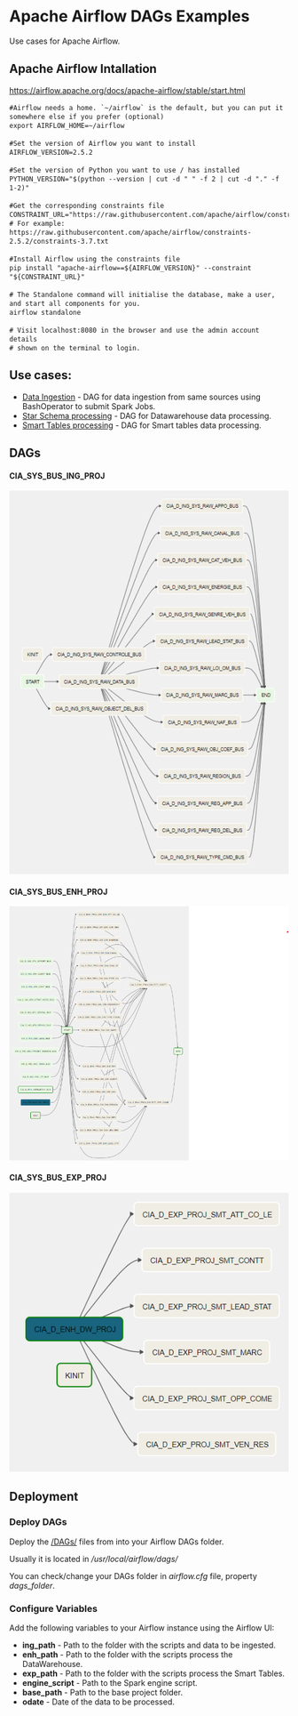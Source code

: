 # Apache Airflow DAGs Examples

Use cases for Apache Airflow.

## Apache Airflow Intallation

https://airflow.apache.org/docs/apache-airflow/stable/start.html

    #Airflow needs a home. `~/airflow` is the default, but you can put it somewhere else if you prefer (optional)
    export AIRFLOW_HOME=~/airflow

	#Set the version of Airflow you want to install
    AIRFLOW_VERSION=2.5.2
	
    #Set the version of Python you want to use / has installed
    PYTHON_VERSION="$(python --version | cut -d " " -f 2 | cut -d "." -f 1-2)" 
    
	#Get the corresponding constraints file
    CONSTRAINT_URL="https://raw.githubusercontent.com/apache/airflow/constraints-${AIRFLOW_VERSION}/constraints-${PYTHON_VERSION}.txt"
    # For example: https://raw.githubusercontent.com/apache/airflow/constraints-2.5.2/constraints-3.7.txt

    #Install Airflow using the constraints file
    pip install "apache-airflow==${AIRFLOW_VERSION}" --constraint "${CONSTRAINT_URL}"
    
    # The Standalone command will initialise the database, make a user, and start all components for you.
    airflow standalone
    
    # Visit localhost:8080 in the browser and use the admin account details
    # shown on the terminal to login.


## Use cases:

* [Data Ingestion](#CIA_SYS_BUS_ING_PROJ) - DAG for data ingestion from same sources using BashOperator to submit Spark Jobs.
* [Star Schema processing]() - DAG for Datawarehouse data processing.
* [Smart Tables processing]() - DAG for Smart tables data processing.


## DAGs

#### CIA_SYS_BUS_ING_PROJ

![DAG for data ingestion](/docs/imgs/cia_sys_bus_ing_proj.png)

#### CIA_SYS_BUS_ENH_PROJ

![DAG for Datawarehouse data processing](/docs/imgs/cia_sys_bus_enh_proj.png)

#### CIA_SYS_BUS_EXP_PROJ

![DAG for Smart tables data processing](/docs/imgs/cia_sys_bus_exp_proj.png)

## Deployment

### Deploy DAGs

Deploy the [/DAGs/]() files from into your Airflow DAGs folder.

Usually it is located in */usr/local/airflow/dags/*

You can check/change your DAGs folder in *airflow.cfg* file, property *dags_folder*.


### Configure Variables

Add the following variables to your Airflow instance using the Airflow UI:

* **ing_path** - Path to the folder with the scripts and data to be ingested.
* **enh_path** - Path to the folder with the scripts process the DataWarehouse.
* **exp_path** - Path to the folder with the scripts process the Smart Tables.
* **engine_script** - Path to the Spark engine script.
* **base_path** - Path to the base project folder.
* **odate** - Date of the data to be processed.
